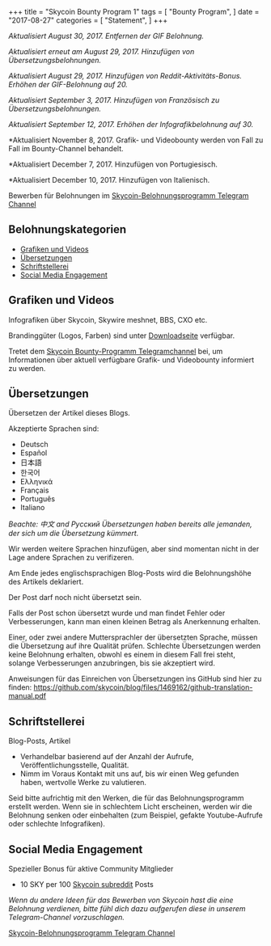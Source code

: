 +++
title = "Skycoin Bounty Program 1"
tags = [
    "Bounty Program",
]
date = "2017-08-27"
categories = [
    "Statement",
]
+++

*Aktualisiert August 30, 2017. Entfernen der GIF Belohnung.*

*Aktualisiert erneut am August 29, 2017. Hinzufügen von Übersetzungsbelohnungen.*

*Aktualisiert August 29, 2017. Hinzufügen von Reddit-Aktivitäts-Bonus. Erhöhen der GIF-Belohnung auf 20.*

*Aktualisiert September 3, 2017. Hinzufügen von Französisch zu Übersetzungsbelohnungen.*

*Aktualisiert September 12, 2017. Erhöhen der Infografikbelohnung auf 30.*

*Aktualisiert November 8, 2017. Grafik- und Videobounty werden von Fall zu Fall im Bounty-Channel behandelt.

*Aktualisiert December 7, 2017. Hinzufügen von Portugiesisch.

*Aktualisiert December 10, 2017. Hinzufügen von Italienisch.

Bewerben für Belohnungen im [Skycoin-Belohnungsprogramm Telegram Channel](https://t.me/skycoinbounty)

## Belohnungskategorien

<!-- MarkdownTOC autolink="true" bracket="round" -->

- [Grafiken und Videos](#grafiken-und-videos)
- [Übersetzungen](#%C3%9Cbersetzungen)
- [Schriftstellerei](#schriftstellerei)
- [Social Media Engagement](#social-media-engagement)

<!-- /MarkdownTOC -->

## Grafiken und Videos

Infografiken über Skycoin, Skywire meshnet, BBS, CXO etc.

Brandinggüter (Logos, Farben) sind unter [Downloadseite](https://www.skycoin.net/downloads) verfügbar.

Tretet dem [Skycoin Bounty-Programm Telegramchannel](https://t.me/skycoinbounty) bei, um Informationen über aktuell verfügbare Grafik- und Videobounty informiert zu werden.

## Übersetzungen

Übersetzen der Artikel dieses Blogs.

Akzeptierte Sprachen sind:

* Deutsch
* Español
* 日本語
* 한국어
* Ελληνικά
* Français
* Português
* Italiano

*Beachte: 中文 and Рyсский Übersetzungen haben bereits alle jemanden, der sich um die Übersetzung kümmert.*

Wir werden weitere Sprachen hinzufügen, aber sind momentan nicht in der Lage andere Sprachen zu verifizeren.

Am Ende jedes englischsprachigen Blog-Posts wird die Belohnungshöhe des Artikels deklariert.

Der Post darf noch nicht übersetzt sein.

Falls der Post schon übersetzt wurde und man findet Fehler oder Verbesserungen, kann man einen kleinen Betrag als Anerkennung erhalten.

Einer, oder zwei andere Muttersprachler der übersetzten Sprache, müssen die Übersetzung auf ihre Qualität prüfen.
Schlechte Übersetzungen werden keine Belohnung erhalten, obwohl es einem in diesem Fall frei steht, solange Verbesserungen anzubringen, bis sie akzeptiert wird.

Anweisungen für das Einreichen von Übersetzungen ins GitHub sind hier zu finden: https://github.com/skycoin/blog/files/1469162/github-translation-manual.pdf

## Schriftstellerei

Blog-Posts, Artikel

* Verhandelbar basierend auf der Anzahl der Aufrufe, Veröffentlichungsstelle, Qualität.
* Nimm im Voraus Kontakt mit uns auf, bis wir einen Weg gefunden haben, wertvolle Werke zu valutieren.

Seid bitte aufrichtig mit den Werken, die für das Belohnungsprogramm erstellt werden.
Wenn sie in schlechtem Licht erscheinen, werden wir die Belohnung senken oder einbehalten (zum Beispiel, gefakte Youtube-Aufrufe oder schlechte Infografiken).

## Social Media Engagement

Spezieller Bonus für aktive Community Mitglieder

* 10 SKY per 100 [Skycoin subreddit](https://reddit.com/r/skycoinproject) Posts

*Wenn du andere Ideen für das Bewerben von Skycoin hast die eine Belohnung verdienen, bitte fühl dich dazu aufgerufen diese in unserem Telegram-Channel vorzuschlagen.*

[Skycoin-Belohnungsprogramm Telegram Channel](https://t.me/skycoinbounty)
